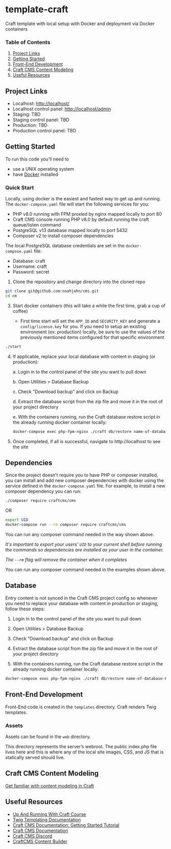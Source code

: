 # template-craft
    
Craft template with local setup with Docker and deployment via Docker containers


### Table of Contents

1. [Project Links](#project-links)
2. [Getting Started](#getting-started)
3. [Front-End Development](#front-end-development)
4. [Craft CMS Content Modeling](#craft-cms-content-modeling)
5. [Useful Resources](#useful-resources)


## Project Links

* Localhost: [http://localhost/](http://localhost/)
* Localhost control panel: [http://localhost/admin](http://localhost/admin)
* Staging: TBD
* Staging control panel: TBD
* Production: TBD
* Production control panel: TBD


## Getting Started

To run this code you'll need to 
* use a UNIX operating system
* have [Docker](https://www.docker.com/) installed


### Quick Start

Locally, using docker is the easiest and fastest way to get up and running. The `docker-compose.yaml` file will start the following services for you:  
*  PHP v8.0 running with FPM proxied by nginx mapped locally to port 80
*  Craft CMS console running PHP v8.0 by default running the craft queue/listen command
*  PostgreSQL v13 database mapped locally to port 5432
*  Composer v2 to install composer dependencies

The local PostgreSQL database credentials are set in the `docker-compose.yaml` file:  
*  Database: craft
*  Username: craft
*  Password: secret

1. Clone the repository and change directory into the cloned repo

```bash
git clone git@github.com:noahjahn/cms.git
cd cm
```


3. Start docker containers (this will take a while the first time, grab a cup of coffee)

    - First time start will set the `APP_ID` and `SECURITY_KEY` and generate a `config/license.key` for you. If you need to setup an existing environment (ex: production) locally, be sure to use the values of the previously mentioned items configured for that specific environment

```bash
./start
```


4. If applicable, replace your local database with content in staging (or production):

    a. Login in to the control panel of the site you want to pull down

    b. Open Utilities > Database Backup

    c. Check "Download backup" and click on Backup

    d. Extract the database script from the zip file and move it in the root of your project directory

    e. With the containers running, run the Craft database restore script in the already running docker container locally:

    ```bash
    docker-compose exec php-fpm-nginx ./craft db/restore name-of-database-backup.sql
    ```


5. Once completed, if all is successful, navigate to http://localhost to see the site


## Dependencies

Since the project doesn't require you to have PHP or composer installed, you can install and add new composer dependencies with docker using the service defined in the `docker-compose.yaml` file. For example, to install a new composer dependency you can run:

```bash
./composer require craftcms/cms
```

OR

```bash
export UID
docker-compose run --rm composer require craftcms/cms
```

You can run any composer command needed in the way shown above.

*It's important to export your users' `UID` to your current shell before running the commands so dependencies are installed as your user in the container.*

*The `--rm` flag will remove the container when it completes*

You can run any composer command needed in the examples shown above.


## Database

Entry content is not synced in the Craft CMS project config so whenever you need to replace your database with content in production or staging, follow these steps:

1. Login in to the control panel of the site you want to pull down

2. Open Utilities > Database Backup

3. Check "Download backup" and click on Backup

4. Extract the database script from the zip file and move it in the root of your project directory

5. With the containers running, run the Craft database restore script in the already running docker container locally:

```bash
docker-compose exec php-fpm-nginx ./craft db/restore name-of-database-backup.sql
```


## Front-End Development

Front-End code is created in the `templates` directory. Craft renders Twig templates.


### Assets

Assets can be found in the `web` directory.

This directory represents the server’s webroot. The public index.php file lives here and this is where any of the local site images, CSS, and JS that is statically served should live.

## Craft CMS Content Modeling

[Get familiar with content modeling in Craft](https://craftcms.com/docs/getting-started-tutorial/configure/modeling.html#get-familiar-with-content-modeling-in-craft)

## Useful Resources
* [Up And Running With Craft Course](https://craftquest.io/courses/craft-cms-3-tutorials)
* [Twig Templating Documentation](https://twig.symfony.com/doc/3.x/)
* [Craft CMS Documentation: Getting Started Tutorial](https://craftcms.com/docs/getting-started-tutorial/)
* [Craft CMS Documentation](https://craftcms.com/docs/3.x/)
* [Craft CMS Discord](https://craftcms.com/blog/discord)
* [CraftCMS Content Builder](https://medium.com/@atchukura/craftcms-content-builder-where-wordpress-finally-came-to-die-add38d6e1e2b)
